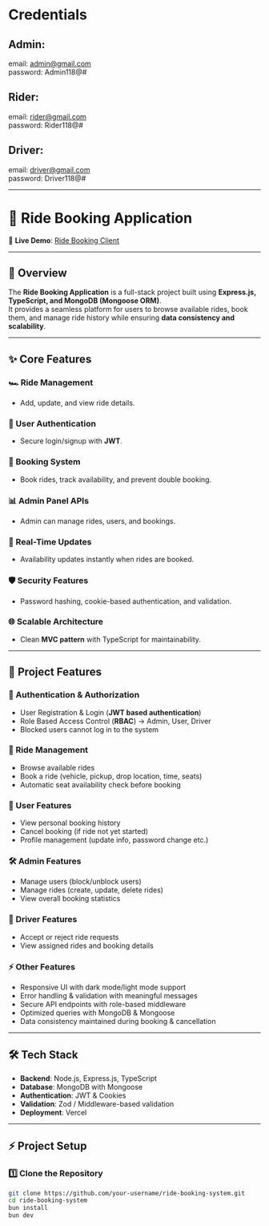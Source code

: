 # Credentials

## Admin:

email: admin@gmail.com  
password: Admin118@#

## Rider:

email: rider@gmail.com  
password: Rider118@#

## Driver:

email: driver@gmail.com  
password: Driver118@#

---

# 🚖 Ride Booking Application

🔗 **Live Demo**: [Ride Booking Client](https://ride-booking-client.vercel.app/)

---

## 📌 Overview

The **Ride Booking Application** is a full-stack project built using **Express.js, TypeScript, and MongoDB (Mongoose ORM)**.  
It provides a seamless platform for users to browse available rides, book them, and manage ride history while ensuring **data consistency and scalability**.

---

## ✨ Core Features

### 🏎️ Ride Management

- Add, update, and view ride details.

### 👤 User Authentication

- Secure login/signup with **JWT**.

### 📅 Booking System

- Book rides, track availability, and prevent double booking.

### 📊 Admin Panel APIs

- Admin can manage rides, users, and bookings.

### 🔄 Real-Time Updates

- Availability updates instantly when rides are booked.

### 🛡️ Security Features

- Password hashing, cookie-based authentication, and validation.

### 🌐 Scalable Architecture

- Clean **MVC pattern** with TypeScript for maintainability.

---

## 🚗 Project Features

### 🔐 Authentication & Authorization

- User Registration & Login (**JWT based authentication**)
- Role Based Access Control (**RBAC**) → Admin, User, Driver
- Blocked users cannot log in to the system

### 📖 Ride Management

- Browse available rides
- Book a ride (vehicle, pickup, drop location, time, seats)
- Automatic seat availability check before booking

### 👤 User Features

- View personal booking history
- Cancel booking (if ride not yet started)
- Profile management (update info, password change etc.)

### 🛠️ Admin Features

- Manage users (block/unblock users)
- Manage rides (create, update, delete rides)
- View overall booking statistics

### 🚕 Driver Features

- Accept or reject ride requests
- View assigned rides and booking details

### ⚡ Other Features

- Responsive UI with dark mode/light mode support
- Error handling & validation with meaningful messages
- Secure API endpoints with role-based middleware
- Optimized queries with MongoDB & Mongoose
- Data consistency maintained during booking & cancellation

---

## 🛠️ Tech Stack

- **Backend**: Node.js, Express.js, TypeScript
- **Database**: MongoDB with Mongoose
- **Authentication**: JWT & Cookies
- **Validation**: Zod / Middleware-based validation
- **Deployment**: Vercel

---

## ⚡ Project Setup

### 1️⃣ Clone the Repository

```bash
git clone https://github.com/your-username/ride-booking-system.git
cd ride-booking-system
bun install
bun dev
```
